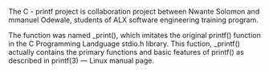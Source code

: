 The C - printf project is collaboration project between Nwante Solomon and mmanuel Odewale, students of ALX software engineering training program.

The function was named _print(), which imitates the original printf() function in the C Programming Landguage stdio.h library. This fuction, _printf() actually contains the primary functions and basic features of printf() as described in printf(3) — Linux manual page.
